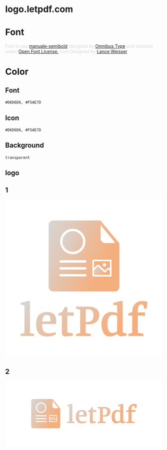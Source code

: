 # logo.letpdf.com

# Font

<div class="glitter-meta-authors" style="color: rgb(214, 214, 214);">
Font in use <a target="_blank" href="https://fonts.google.com/specimen/Manuale">manuale-semibold</a> designed by
<a target="_blank" href="http://www.omnibus-type.com/">Omnibus Type</a>
and licensed under
<a target="_blank" href="http://scripts.sil.org/cms/scripts/page.php?site_id=nrsi&amp;id=OFL_web">Open Font License.</a>
Icon Designed by
<a target="_blank" href="https://thenounproject.com/ldweisser">Lance Weisser</a></div>


# Color

## Font

    #D6D6D6, #F5AE7D


## Icon

    #D6D6D6, #F5AE7D


## Background

    transparent


## logo


## 1
![1/default.png](1/default.png)

## 2
![2/cover.png](2/cover.png)
